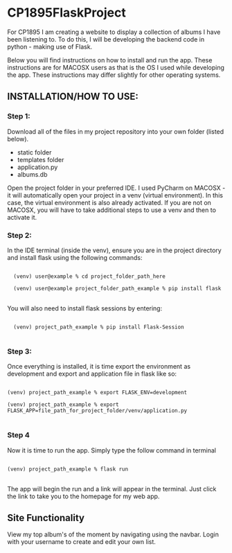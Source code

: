 # CP1895FlaskProject
For CP1895 I am creating a website to display a collection of albums I have been listening to. To do this, I will be developing the backend code in python - making use of Flask.

Below you will find instructions on how to install and run the app. These instructions are for MACOSX users as that is the OS I used while developing the app. 
These instructions may differ slightly for other operating systems.


<h2>INSTALLATION/HOW TO USE:</h2>
<h3>Step 1:</h3> 
Download all of the files in my project repository into your own folder (listed below).

<ul>
  <li>static folder</li>
  <li>templates folder</li>
  <li>application.py</li>
  <li>albums.db</li>
 </ul>

Open the project folder in your preferred IDE. I used PyCharm on MACOSX - it will automatically open your project in a venv (virtual environment). 
In this case, the virtual environment is also already activated. If you are not on MACOSX, you will have to take additional steps to use a venv and then to activate it.

<h3>Step 2:</h3> 
In the IDE terminal (inside the venv), ensure you are in the project directory and install flask using the following commands:

<pre>
<code>
  (venv) user@example % cd project_folder_path_here
  
  (venv) user@example project_folder_path_example % pip install flask
</code>
</pre>

You will also need to install flask sessions by entering:

<pre>
<code>
  (venv) project_path_example % pip install Flask-Session
</code>
</pre>

<h3>Step 3:</h3> 
Once everything is installed, it is time export the environment as development and export and application file in flask like so:

<pre>
<code>
(venv) project_path_example % export FLASK_ENV=development

(venv) project_path_example % export FLASK_APP=file_path_for_project_folder/venv/application.py
</code>
</pre>

<h3>Step 4</h3> 
Now it is time to run the app. Simply type the follow command in terminal

<pre>
<code>
(venv) project_path_example % flask run
</code>
</pre>

The app will begin the run and a link will appear in the terminal. Just click the link to take you to the homepage for my web app.

<h2>Site Functionality</h2>
View my top album's of the moment by navigating using the navbar. Login with your username to create and edit your own list.
